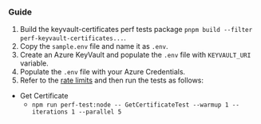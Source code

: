 ### Guide

1. Build the keyvault-certificates perf tests package `pnpm build --filter perf-keyvault-certificates...`.
2. Copy the `sample.env` file and name it as `.env`.
3. Create an Azure KeyVault and populate the `.env` file with `KEYVAULT_URI` variable.
4. Populate the `.env` file with your Azure Credentials.
5. Refer to the [rate limits](https://learn.microsoft.com/azure/key-vault/general/service-limits) and then run the tests as follows:

- Get Certificate
  - `npm run perf-test:node -- GetCertificateTest --warmup 1 --iterations 1 --parallel 5`
